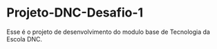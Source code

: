 # Projeto-DNC-Desafio-1
Esse é o projeto de desenvolvimento do modulo base de Tecnologia da Escola DNC.
